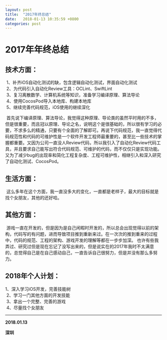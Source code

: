 ```yaml
---
layout: post
title:  "2017年终总结"
date:   2018-01-13 10:35:59 +0800
categories: post
---
```



# 2017年年终总结


## 技术方面：  
 1、补齐iOS自动化测试的缺，包含逻辑自动化测试，界面自动化测试  
 2、为代码引入自动化Review工具：OCLint、SwiftLint  
 3、复习离散数学、计算机系统等知识，准备学习编译原理、算法导论  
 4、使用CocosPod导入本地库、构建本地库  
 5、继续完善代码规范，iOS使用的继续深化

 首先说下编译原理、算法导论，我觉得这种原理、导论类的虽然平时用的不多，但是很重要，而且冠以原理、导论之名，说明这个是很基础的，所以很有学习的必要，不求多么的精通，只要有个全面的了解即可。再说下代码规范，我一直觉得代码规范性和代码的可维护性是一个软件开发工程师最重要的，甚至比一些技术的掌握都重要。又因为公司一直没人Review代码，所以我引入了自动化Review代码工具，并且要求自己能写出符合代码规范、可维护的代码，而不仅仅只是实现功能。又为了减少bug的出现率和简化工程复杂度、工程可维护性，相继引入和深入研究了自动化测试、CocosPod。

## 生活方面：
 这么多年在这个方面，我一直没多大的变化，一直都是老样子，最大的目标就是找个女朋友，其他的还好哈。

## 其他方面：
 游戏一直在开发的，但是因为是自己闲暇时开发的，所以总会出现觉得以前的架构，代码写的有问题，进而导致项目推到重新来过。在一次次的推到重来的过程中，代码的规范、工程的架构、游戏开发的理解等都在一步步加深。
也许有些我弄过、研究过但是现在忘记了没写出来的，但是说实在的2017年我时不太满意的，总觉得自己是在自己感动自己，一直告诉自己很努力，但是并没有那么多努力。

## 2018年个人计划：

1、深入学习iOS开发，完善技能树  
 2、学习一门其他方面的开发技能  
 3、拿出一个完整、完善的游戏  
 4、尽量找个女朋友

---

**2018.01.13**  

**深圳**
